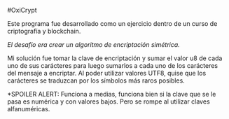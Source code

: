 #OxiCrypt

Este programa fue desarrollado como un ejercicio dentro de un curso de criptografía y blockchain.

_El desafío era crear un algoritmo de encriptación simétrica._

Mi solución fue tomar la clave de encriptación y sumar el valor u8 de cada uno de sus carácteres para luego sumarlos a cada uno de los carácteres del mensaje a encriptar. Al poder utilizar valores UTF8, quise que los carácteres se traduzcan por los símbolos más raros posibles.

*SPOILER ALERT: Funciona a medias, funciona bien si la clave que se le pasa es numérica y con valores bajos. Pero se rompe al utilizar claves alfanuméricas.
